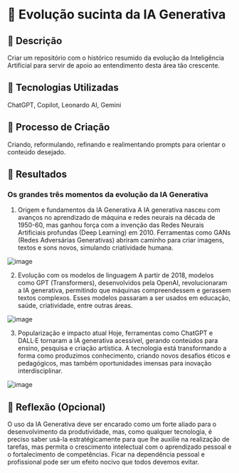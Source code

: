 # :floppy_disk: Evolução sucinta da IA Generativa

## 📒 Descrição
Criar um repositório com o histórico resumido da evolução da Inteligência Artificial para servir de apoio ao entendimento desta área tão crescente.

## 🤖 Tecnologias Utilizadas
ChatGPT, Copilot, Leonardo AI, Gemini

## 🧐 Processo de Criação
Criando, reformulando, refinando e realimentando prompts para orientar o conteúdo desejado.

## 🚀 Resultados

### Os grandes três momentos da evolução da IA Generativa

1. Origem e fundamentos da IA Generativa
A IA generativa nasceu com avanços no aprendizado de máquina e redes neurais na década de 1950-60, mas ganhou força com a invenção das Redes Neurais Artificiais profundas (Deep Learning) em 2010. Ferramentas como GANs (Redes Adversárias Generativas) abriram caminho para criar imagens, textos e sons novos, simulando criatividade humana.

![image](https://github.com/user-attachments/assets/4fb77a76-b717-4654-b9c5-469f8bc2e919)

2. Evolução com os modelos de linguagem
A partir de 2018, modelos como GPT (Transformers), desenvolvidos pela OpenAI, revolucionaram a IA generativa, permitindo que máquinas compreendessem e gerassem textos complexos. Esses modelos passaram a ser usados em educação, saúde, criatividade, entre outras áreas.

![image](https://github.com/user-attachments/assets/a6e11cbb-0cf5-4a48-8dc8-a1d59d8a2ca0)

3. Popularização e impacto atual
Hoje, ferramentas como ChatGPT e DALL·E tornaram a IA generativa acessível, gerando conteúdos para ensino, pesquisa e criação artística. A tecnologia está transformando a forma como produzimos conhecimento, criando novos desafios éticos e pedagógicos, mas também oportunidades imensas para inovação interdisciplinar.

![image](https://github.com/user-attachments/assets/26259e86-8a2f-4c0e-83eb-8a0762fbd57d)

## 💭 Reflexão (Opcional)

O uso da IA Generativa deve ser encarado como um forte aliado para o desenvolvimento da produtividade, mas, como qualquer tecnologia, é preciso saber usá-la estratégicamente para que lhe auxilie na realização de tarefas, mas permita o crescimento intelectual com o aprendizado pessoal e o fortalecimento de competências. Ficar na dependência pessoal e profissional pode ser um efeito nocivo que todos devemos evitar. 
